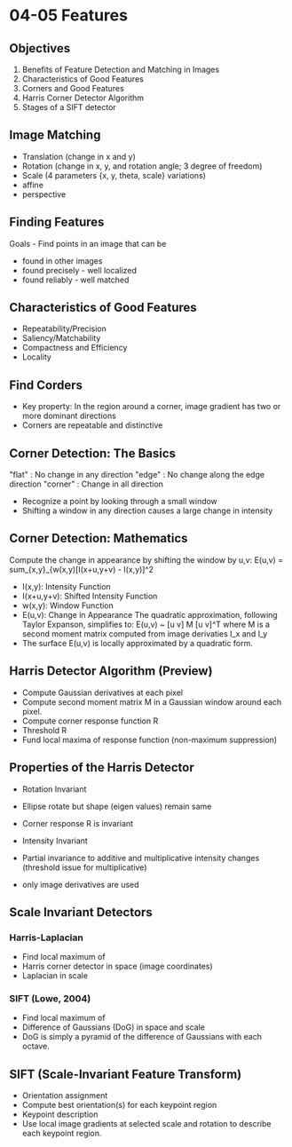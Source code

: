 04-05 Features
==============

Objectives
----------
1. Benefits of Feature Detection and Matching in Images
2. Characteristics of Good Features
3. Corners and Good Features
4. Harris Corner Detector Algorithm
5. Stages of a SIFT detector

Image Matching
--------------
- Translation (change in x and y)
- Rotation (change in x, y, and rotation angle; 3 degree of freedom)
- Scale (4 parameters {x, y, theta, scale} variations)
- affine 
- perspective

Finding Features
----------------
Goals - Find points in an image that can be 
 - found in other images
 - found precisely - well localized
 - found reliably - well matched

Characteristics of Good Features
--------------------------------
- Repeatability/Precision
- Saliency/Matchability
- Compactness and Efficiency
- Locality

Find Corders
------------
- Key property: In the region around a corner, image gradient has two or more dominant directions
- Corners are repeatable and distinctive

Corner Detection: The Basics
----------------------------
"flat" : No change in any direction
"edge" : No change along the edge direction
"corner" : Change in all direction
- Recognize a point by looking through a small window
- Shifting a window in any direction causes a large change in intensity

Corner Detection: Mathematics
-----------------------------
Compute the change in appearance by shifting the window by u,v:
E(u,v) = sum_{x,y}_{w(x,y)[I(x+u,y+v) - I(x,y)]^2
- I(x,y): Intensity Function
- I(x+u,y+v): Shifted Intensity Function
- w(x,y): Window Function
- E(u,v): Change in Appearance
The quadratic approximation, following Taylor Expanson, simplifies to:
E(u,v) ~ [u v] M [u v]^T
where M is a second moment matrix computed from image derivaties I_x and I_y
- The surface E(u,v) is locally approximated by a quadratic form.

Harris Detector Algorithm (Preview)
-----------------------------------
- Compute Gaussian derivatives at each pixel
- Compute second moment matrix M in a Gaussian window around each pixel.
- Compute corner response function R
- Threshold R
- Fund local maxima of response function (non-maximum suppression)

Properties of the Harris Detector
---------------------------------
- Rotation Invariant
 - Ellipse rotate but shape (eigen values) remain same
 - Corner response R is invariant

- Intensity Invariant
 - Partial invariance to additive and multiplicative intensity changes (threshold issue for multiplicative)
 - only image derivatives are used

Scale Invariant Detectors
-------------------------
### Harris-Laplacian
- Find local maximum of 
 - Harris corner detector in space (image coordinates)
 - Laplacian in scale

### SIFT (Lowe, 2004)
- Find local maximum of
 - Difference of Gaussians (DoG) in space and scale
 - DoG is simply a pyramid of the difference of Gaussians with each octave.

SIFT (Scale-Invariant Feature Transform)
----------------------------------------
- Orientation assignment
 - Compute best orientation(s) for each keypoint region
- Keypoint description
 - Use local image gradients at selected scale and rotation to describe each keypoint region.

